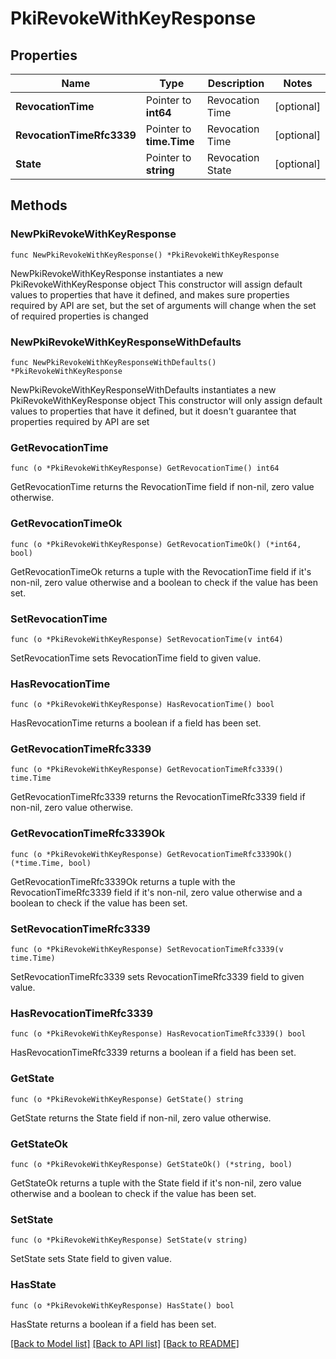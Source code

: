 # PkiRevokeWithKeyResponse


## Properties

Name | Type | Description | Notes
------------ | ------------- | ------------- | -------------
**RevocationTime** | Pointer to **int64** | Revocation Time | [optional] 
**RevocationTimeRfc3339** | Pointer to **time.Time** | Revocation Time | [optional] 
**State** | Pointer to **string** | Revocation State | [optional] 



## Methods


### NewPkiRevokeWithKeyResponse

`func NewPkiRevokeWithKeyResponse() *PkiRevokeWithKeyResponse`

NewPkiRevokeWithKeyResponse instantiates a new PkiRevokeWithKeyResponse object
This constructor will assign default values to properties that have it defined,
and makes sure properties required by API are set, but the set of arguments
will change when the set of required properties is changed

### NewPkiRevokeWithKeyResponseWithDefaults

`func NewPkiRevokeWithKeyResponseWithDefaults() *PkiRevokeWithKeyResponse`

NewPkiRevokeWithKeyResponseWithDefaults instantiates a new PkiRevokeWithKeyResponse object
This constructor will only assign default values to properties that have it defined,
but it doesn't guarantee that properties required by API are set


### GetRevocationTime

`func (o *PkiRevokeWithKeyResponse) GetRevocationTime() int64`

GetRevocationTime returns the RevocationTime field if non-nil, zero value otherwise.

### GetRevocationTimeOk

`func (o *PkiRevokeWithKeyResponse) GetRevocationTimeOk() (*int64, bool)`

GetRevocationTimeOk returns a tuple with the RevocationTime field if it's non-nil, zero value otherwise
and a boolean to check if the value has been set.

### SetRevocationTime

`func (o *PkiRevokeWithKeyResponse) SetRevocationTime(v int64)`

SetRevocationTime sets RevocationTime field to given value.


### HasRevocationTime

`func (o *PkiRevokeWithKeyResponse) HasRevocationTime() bool`

HasRevocationTime returns a boolean if a field has been set.




### GetRevocationTimeRfc3339

`func (o *PkiRevokeWithKeyResponse) GetRevocationTimeRfc3339() time.Time`

GetRevocationTimeRfc3339 returns the RevocationTimeRfc3339 field if non-nil, zero value otherwise.

### GetRevocationTimeRfc3339Ok

`func (o *PkiRevokeWithKeyResponse) GetRevocationTimeRfc3339Ok() (*time.Time, bool)`

GetRevocationTimeRfc3339Ok returns a tuple with the RevocationTimeRfc3339 field if it's non-nil, zero value otherwise
and a boolean to check if the value has been set.

### SetRevocationTimeRfc3339

`func (o *PkiRevokeWithKeyResponse) SetRevocationTimeRfc3339(v time.Time)`

SetRevocationTimeRfc3339 sets RevocationTimeRfc3339 field to given value.


### HasRevocationTimeRfc3339

`func (o *PkiRevokeWithKeyResponse) HasRevocationTimeRfc3339() bool`

HasRevocationTimeRfc3339 returns a boolean if a field has been set.




### GetState

`func (o *PkiRevokeWithKeyResponse) GetState() string`

GetState returns the State field if non-nil, zero value otherwise.

### GetStateOk

`func (o *PkiRevokeWithKeyResponse) GetStateOk() (*string, bool)`

GetStateOk returns a tuple with the State field if it's non-nil, zero value otherwise
and a boolean to check if the value has been set.

### SetState

`func (o *PkiRevokeWithKeyResponse) SetState(v string)`

SetState sets State field to given value.


### HasState

`func (o *PkiRevokeWithKeyResponse) HasState() bool`

HasState returns a boolean if a field has been set.









[[Back to Model list]](../README.md#documentation-for-models) [[Back to API list]](../README.md#documentation-for-api-endpoints) [[Back to README]](../README.md)


